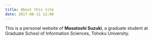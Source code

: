```yaml
---
title: About this site
date: 2017-06-11 12:00
---
```


This is a personal website of **Masatoshi Suzuki**, a graduate student at
Graduate School of Information Sciences, Tohoku University.
